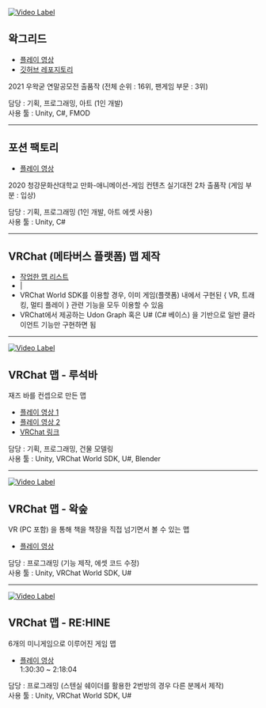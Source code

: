 [![Video Label](http://img.youtube.com/vi/79sbqJl0OK8/0.jpg)](https://youtu.be/79sbqJl0OK8)

## 왁그리드

- [플레이 영상](https://youtu.be/79sbqJl0OK8) 
- [깃허브 레포지토리](https://github.com/Ttmdacl/Wakgreed)  

2021 우왁굳 연말공모전 출품작 (전체 순위 : 16위, 팬게임 부문 : 3위)

담당 : 기획, 프로그래밍, 아트 (1인 개발)  
사용 툴 : Unity, C#, FMOD

---
  
## 포션 팩토리

- [플레이 영상](https://drive.google.com/file/d/1bG6sArJA-7nxk7AGPNI_i205o-mkzadW/view?usp=sharing)

2020 청강문화산대학교 만화-애니메이션-게임 컨텐츠 실기대전 2차 출품작 (게임 부분 : 입상)

담당 : 기획, 프로그래밍 (1인 개발, 아트 에셋 사용)  
사용 툴 : Unity, C#

---

## VRChat (메타버스 플랫폼) 맵 제작

- [작업한 맵 리스트](https://cafe.naver.com/steamindiegame/6259414)
- |
- VRChat World SDK를 이용할 경우, 이미 게임(플랫폼) 내에서 구현된 { VR, 트래킹, 멀티 플레이 } 관련 기능을 모두 이용할 수 있음
- VRChat에서 제공하는 Udon Graph 혹은 U# (C# 베이스) 을 기반으로 일반 클라이언트 기능만 구현하면 됨

---

[![Video Label](http://img.youtube.com/vi/I5bkJ4S9qic/0.jpg)](https://youtu.be/I5bkJ4S9qic)

## VRChat 맵 - 루석바  
재즈 바를 컨셉으로 만든 맵

- [플레이 영상 1](https://youtu.be/I5bkJ4S9qic)  
- [플레이 영상 2](https://youtu.be/pfH_KWiOlLY)  
- [VRChat 링크](https://vrchat.com/home/world/wrld_fef1c533-8660-4eb4-a23a-a872e05fef31)   

담당 : 기획, 프로그래밍, 건물 모델링  
사용 툴 : Unity, VRChat World SDK, U#, Blender

---

[![Video Label](http://img.youtube.com/vi/ENKbdP8V2gg/0.jpg)](https://youtu.be/ENKbdP8V2gg)

## VRChat 맵 - 왁숲
VR (PC 포함) 을 통해 책을 책장을 직접 넘기면서 볼 수 있는 맵

- [플레이 영상](https://youtu.be/ENKbdP8V2gg)

담당 : 프로그래밍 (기능 제작, 에셋 코드 수정)  
사용 툴 : Unity, VRChat World SDK, U#

---


[![Video Label](http://img.youtube.com/vi/y3u8sOJGL3w/0.jpg)](https://youtu.be/y3u8sOJGL3w)

## VRChat 맵 - RE:HINE
6개의 미니게임으로 이루어진 게임 맵

- [플레이 영상](https://youtu.be/y3u8sOJGL3w?t=5433)  
1:30:30 ~ 2:18:04

담당 : 프로그래밍 (스텐실 쉐이더를 활용한 2번방의 경우 다른 분께서 제작)  
사용 툴 : Unity, VRChat World SDK, U#
